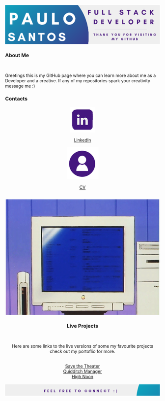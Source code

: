 <img src="/Github_Banner.png" alt="A banner that introduces the user Paulo Santos"> 
<h3>About Me </h3>
<br>
<p>Greetings this is my GitHub page where you can learn more about me as a Developer and a creative.
If any of my repositories spark your creativity message me :) </p>
<h3>Contacts</h3>
<div align="center"> 
 <a href="https://www.linkedin.com/in/paulo-j-santos/" target="_blank"><img src="/[removal.ai]_tmp-6167364925eeb.png" alt="linked in icon" target="_blank"> </a> 
  <a href="https://www.linkedin.com/in/paulo-j-santos/" target="_blank"><p>LinkedIn</p> </a> 
  </div>
  <div align="center"> 
 <a href="https://www.canva.com/design/DAErfI6CH8g/7mgDgCLMeK0VJj9Bq58mKg/view?utm_content=DAErfI6CH8g&utm_campaign=designshare&utm_medium=link&utm_source=sharebutton" target="_blank"><img src="/CV-removebg-preview.png" alt="linked in icon" target="_blank"><p>CV</p> </a> 
<div>
<br>
<img src="/7577b71b1fa613d0032e31fbafb0bdcc.gif" alt="A computer flahsing"> 
<br>
<h3 align="center">Live Projects</h3>
<br>
    <p>Here are some links to the live versions of  some my favourite projects check out my portoflio for more.</p>
<br>
  <a href="https://savethetheatre2021.netlify.app/" target="_blank">Save the Theater</a> 
  <br>
  <a href="https://quidditch-manager-project.herokuapp.com/" target="_blank">Quidditch Manager</a>
  <br>
  <a href="https://highnoontimetracker.netlify.app/" target="_blank">High Noon</a>
 </div> 
<br>
<img src="/Github_Footer.png " alt="A Footer inviting visitors to connect"> 
